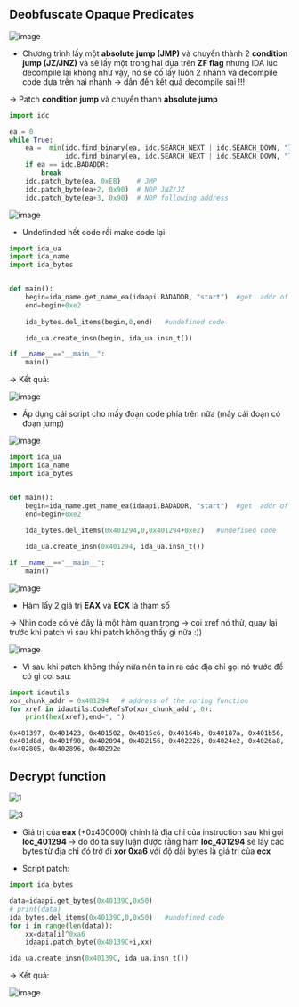 ## Deobfuscate Opaque Predicates


![image](https://user-images.githubusercontent.com/91442807/203092445-d7f6a371-7253-4286-aca5-fdec970bd8f6.png)

- Chương trình lấy một **absolute jump (JMP)** và chuyển thành 2 **condition jump (JZ/JNZ)** và sẽ lấy một trong hai dựa trên **ZF flag** nhưng IDA lúc decompile lại không như vậy, nó sẽ cố lấy luôn 2 nhánh và decompile code dựa trên hai nhánh -> dẫn đến kết quả decompile sai !!!

-> Patch **condition jump** và chuyển thành **absolute jump**

```python
import idc

ea = 0
while True:
    ea =  min(idc.find_binary(ea, idc.SEARCH_NEXT | idc.SEARCH_DOWN, "74 ? 75 ?"),  # JZ / JNZ
              idc.find_binary(ea, idc.SEARCH_NEXT | idc.SEARCH_DOWN, "75 ? 74 ?"))  # JNZ / JZ
    if ea == idc.BADADDR:
    	break
    idc.patch_byte(ea, 0xEB)	# JMP
    idc.patch_byte(ea+2, 0x90)	# NOP JNZ/JZ
    idc.patch_byte(ea+3, 0x90)	# NOP following address
```

![image](https://user-images.githubusercontent.com/91442807/203093975-90dd4184-f84d-43bb-b026-53f069a4ff8b.png)

- Undefinded hết code rồi make code lại

```python
import ida_ua
import ida_name
import ida_bytes


def main():
    begin=ida_name.get_name_ea(idaapi.BADADDR, "start")  #get  addr of "start"
    end=begin+0xe2
    
    ida_bytes.del_items(begin,0,end)   #undefined code 

    ida_ua.create_insn(begin, ida_ua.insn_t())

if __name__=="__main__":
    main()
```

-> Kết quả:

![image](https://user-images.githubusercontent.com/91442807/203094919-8901f8ab-2822-4d1e-8c87-8d72f883cb8f.png)

- Áp dụng cái script cho mấy đoạn code phía trên nữa (mấy cái đoạn có đoạn jump)

![image](https://user-images.githubusercontent.com/91442807/203095496-09d27e1d-b5be-4708-93ac-2efd1a21dcb7.png)

```python
import ida_ua
import ida_name
import ida_bytes


def main():
    begin=ida_name.get_name_ea(idaapi.BADADDR, "start")  #get  addr of "start"
    end=begin+0xe2
    
    ida_bytes.del_items(0x401294,0,0x401294+0xe2)   #undefined code 

    ida_ua.create_insn(0x401294, ida_ua.insn_t())

if __name__=="__main__":
    main()
```

![image](https://user-images.githubusercontent.com/91442807/203098673-86897127-aa79-401f-ad9a-f35c5929869c.png)

- Hàm lấy 2 giá trị **EAX** và **ECX** là tham số

-> Nhìn code có vẻ đây là một hàm quan trọng -> coi xref nó thử, quay lại trước khi patch vì sau khi patch không thấy gì nữa :))

![image](https://user-images.githubusercontent.com/91442807/203099289-2fab6f0e-eb54-481e-b460-21d4b897fee9.png)

- Vì sau khi patch không thấy nữa nên ta in ra các địa chỉ gọi nó trước để có gì coi sau:

```python
import idautils
xor_chunk_addr = 0x401294	# address of the xoring function
for xref in idautils.CodeRefsTo(xor_chunk_addr, 0):
    print(hex(xref),end=", ")
```

```0x401397, 0x401423, 0x401502, 0x4015c6, 0x40164b, 0x40187a, 0x401b56, 0x401d8d, 0x401f90, 0x402094, 0x402156, 0x402226, 0x4024e2, 0x4026a8, 0x402805, 0x402896, 0x40292e```

## Decrypt function

![1](https://user-images.githubusercontent.com/91442807/203105173-2cf61e25-4a94-482b-b606-a1a2d958b18a.png)

![3](https://user-images.githubusercontent.com/91442807/203105203-1af97f95-7caf-4ece-ae10-5371f014f89c.png)


- Giá trị của **eax** (+0x400000) chính là địa chỉ của instruction sau khi gọi **loc_401294** -> do đó ta suy luận được rằng hàm **loc_401294** sẽ lấy các bytes từ địa chỉ đó trở đi **xor 0xa6** với độ dài bytes là giá trị của **ecx** 

- Script patch:

```python
import ida_bytes

data=idaapi.get_bytes(0x40139C,0x50)
# print(data)
ida_bytes.del_items(0x40139C,0,0x50)   #undefined code
for i in range(len(data)):
    xx=data[i]^0xa6
    idaapi.patch_byte(0x40139C+i,xx)

ida_ua.create_insn(0x40139C, ida_ua.insn_t())
```

-> Kết quả:

![image](https://user-images.githubusercontent.com/91442807/203107741-0efed604-25af-4ffa-9c87-263c8e4226a5.png)








